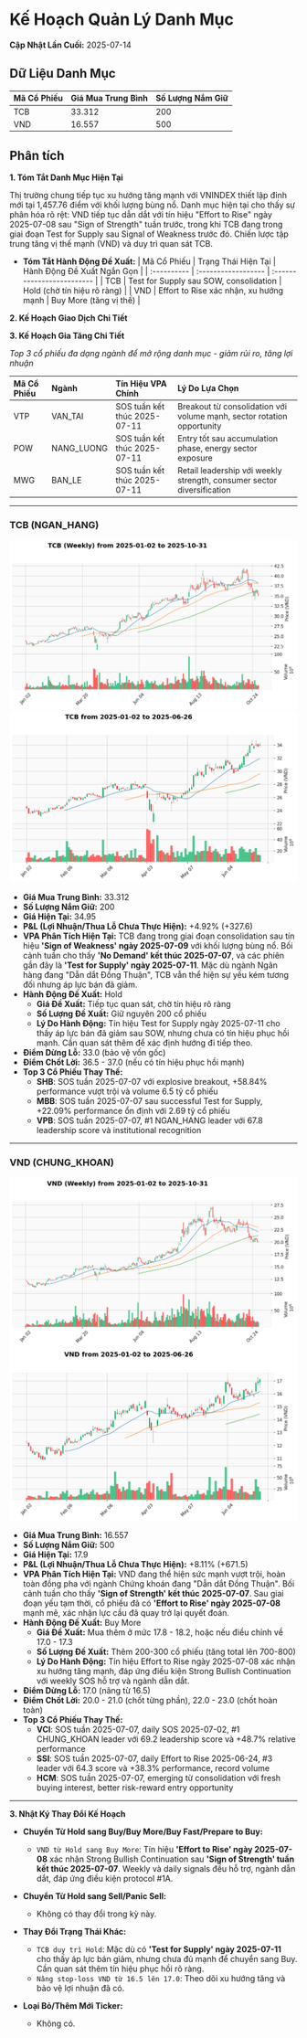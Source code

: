 # Kế Hoạch Quản Lý Danh Mục

**Cập Nhật Lần Cuối:** 2025-07-14

## Dữ Liệu Danh Mục

| Mã Cổ Phiếu | Giá Mua Trung Bình | Số Lượng Nắm Giữ |
| :---------- | :----------------- | :--------------- |
| TCB         | 33.312             | 200              |
| VND         | 16.557             | 500              |

## Phân tích

**1. Tóm Tắt Danh Mục Hiện Tại**

Thị trường chung tiếp tục xu hướng tăng mạnh với VNINDEX thiết lập đỉnh mới tại 1,457.76 điểm với khối lượng bùng nổ. Danh mục hiện tại cho thấy sự phân hóa rõ rệt: VND tiếp tục dẫn dắt với tín hiệu "Effort to Rise" ngày 2025-07-08 sau "Sign of Strength" tuần trước, trong khi TCB đang trong giai đoạn Test for Supply sau Signal of Weakness trước đó. Chiến lược tập trung tăng vị thế mạnh (VND) và duy trì quan sát TCB.

* **Tóm Tắt Hành Động Đề Xuất:**
  | Mã Cổ Phiếu | Trạng Thái Hiện Tại | Hành Động Đề Xuất Ngắn Gọn |
  | :---------- | :------------------ | :------------------------- |
  | TCB         | Test for Supply sau SOW, consolidation | Hold (chờ tín hiệu rõ ràng) |
  | VND         | Effort to Rise xác nhận, xu hướng mạnh | Buy More (tăng vị thế) |

**2. Kế Hoạch Giao Dịch Chi Tiết**

**3. Kế Hoạch Gia Tăng Chi Tiết**

*Top 3 cổ phiếu đa dạng ngành để mở rộng danh mục - giảm rủi ro, tăng lợi nhuận*

| Mã Cổ Phiếu | Ngành | Tín Hiệu VPA Chính | Lý Do Lựa Chọn |
| :---------- | :---- | :----------------- | :-------------- |
| VTP         | VAN_TAI | SOS tuần kết thúc 2025-07-11 | Breakout từ consolidation với volume mạnh, sector rotation opportunity |
| POW         | NANG_LUONG | SOS tuần kết thúc 2025-07-11 | Entry tốt sau accumulation phase, energy sector exposure |
| MWG         | BAN_LE | SOS tuần kết thúc 2025-07-11 | Retail leadership với weekly strength, consumer sector diversification |

-----

### **TCB (NGAN_HANG)**
![Weekly Chart](./reports_week/TCB/TCB_candlestick_chart.png)
![Daily Chart](./reports/TCB/TCB_candlestick_chart.png)

* **Giá Mua Trung Bình:** 33.312
* **Số Lượng Nắm Giữ:** 200
* **Giá Hiện Tại:** 34.95
* **P&L (Lợi Nhuận/Thua Lỗ Chưa Thực Hiện):** +4.92% (+327.6)
* **VPA Phân Tích Hiện Tại:** TCB đang trong giai đoạn consolidation sau tín hiệu **'Sign of Weakness' ngày 2025-07-09** với khối lượng bùng nổ. Bối cảnh tuần cho thấy **'No Demand' kết thúc 2025-07-07**, và các phiên gần đây là **'Test for Supply' ngày 2025-07-11**. Mặc dù ngành Ngân hàng đang "Dẫn dắt Đồng Thuận", TCB vẫn thể hiện sự yếu kém tương đối nhưng áp lực bán đã giảm.
* **Hành Động Đề Xuất:** Hold
  * **Giá Đề Xuất:** Tiếp tục quan sát, chờ tín hiệu rõ ràng
  * **Số Lượng Đề Xuất:** Giữ nguyên 200 cổ phiếu
  * **Lý Do Hành Động:** Tín hiệu Test for Supply ngày 2025-07-11 cho thấy áp lực bán đã giảm sau SOW, nhưng chưa có tín hiệu phục hồi mạnh. Cần quan sát thêm để xác định hướng đi tiếp theo.
* **Điểm Dừng Lỗ:** 33.0 (bảo vệ vốn gốc)
* **Điểm Chốt Lời:** 36.5 - 37.0 (nếu có tín hiệu phục hồi mạnh)
* **Top 3 Cổ Phiếu Thay Thế:**
  * **SHB**: SOS tuần 2025-07-07 với explosive breakout, +58.84% performance vượt trội và volume 6.5 tỷ cổ phiếu
  * **MBB**: SOS tuần 2025-07-07 sau successful Test for Supply, +22.09% performance ổn định với 2.69 tỷ cổ phiếu
  * **VPB**: SOS tuần 2025-07-07, #1 NGAN_HANG leader với 67.8 leadership score và institutional recognition

-----

### **VND (CHUNG_KHOAN)**
![Weekly Chart](./reports_week/VND/VND_candlestick_chart.png)
![Daily Chart](./reports/VND/VND_candlestick_chart.png)

* **Giá Mua Trung Bình:** 16.557
* **Số Lượng Nắm Giữ:** 500
* **Giá Hiện Tại:** 17.9
* **P&L (Lợi Nhuận/Thua Lỗ Chưa Thực Hiện):** +8.11% (+671.5)
* **VPA Phân Tích Hiện Tại:** VND đang thể hiện sức mạnh vượt trội, hoàn toàn đồng pha với ngành Chứng khoán đang "Dẫn dắt Đồng Thuận". Bối cảnh tuần cho thấy **'Sign of Strength' kết thúc 2025-07-07**. Sau giai đoạn yếu tạm thời, cổ phiếu đã có **'Effort to Rise' ngày 2025-07-08** mạnh mẽ, xác nhận lực cầu đã quay trở lại quyết đoán.
* **Hành Động Đề Xuất:** Buy More
  * **Giá Đề Xuất:** Mua thêm ở mức 17.8 - 18.2, hoặc nếu điều chỉnh về 17.0 - 17.3
  * **Số Lượng Đề Xuất:** Thêm 200-300 cổ phiếu (tăng total lên 700-800)
  * **Lý Do Hành Động:** Tín hiệu Effort to Rise ngày 2025-07-08 xác nhận xu hướng tăng mạnh, đáp ứng điều kiện Strong Bullish Continuation với weekly SOS hỗ trợ và ngành dẫn dắt.
* **Điểm Dừng Lỗ:** 17.0 (nâng từ 16.5)
* **Điểm Chốt Lời:** 20.0 - 21.0 (chốt từng phần), 22.0 - 23.0 (chốt hoàn toàn)
* **Top 3 Cổ Phiếu Thay Thế:**
  * **VCI**: SOS tuần 2025-07-07, daily SOS 2025-07-02, #1 CHUNG_KHOAN leader với 69.2 leadership score và +48.7% relative performance
  * **SSI**: SOS tuần 2025-07-07, daily Effort to Rise 2025-06-24, #3 leader với 64.3 score và +38.3% performance, record volume
  * **HCM**: SOS tuần 2025-07-07, emerging từ consolidation với fresh buying interest, better risk-reward entry opportunity

-----

**3. Nhật Ký Thay Đổi Kế Hoạch**

* **Chuyển Từ Hold sang Buy/Buy More/Buy Fast/Prepare to Buy:**
  * `VND từ Hold sang Buy More`: Tín hiệu **'Effort to Rise' ngày 2025-07-08** xác nhận Strong Bullish Continuation sau **'Sign of Strength' tuần kết thúc 2025-07-07**. Weekly và daily signals đều hỗ trợ, ngành dẫn dắt, đáp ứng điều kiện protocol #1A.

* **Chuyển Từ Hold sang Sell/Panic Sell:**
  * Không có thay đổi trong kỳ này.

* **Thay Đổi Trạng Thái Khác:**
  * `TCB duy trì Hold`: Mặc dù có **'Test for Supply' ngày 2025-07-11** cho thấy áp lực bán giảm, nhưng chưa đủ mạnh để chuyển sang Buy. Cần quan sát thêm tín hiệu phục hồi rõ ràng.
  * `Nâng stop-loss VND từ 16.5 lên 17.0`: Theo dõi xu hướng tăng và bảo vệ lợi nhuận đã có.

* **Loại Bỏ/Thêm Mới Ticker:**
  * Không có.